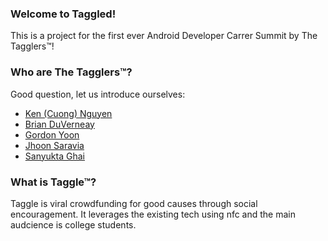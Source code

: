 ### Welcome to Taggled!

This is a project for the first ever Android Developer Carrer Summit by The Tagglers™!

### Who are The Tagglers™?

Good question, let us introduce ourselves:

* [Ken (Cuong) Nguyen](https://github.com/cuongutd)
* [Brian DuVerneay](https://github.com/duvernea)
* [Gordon Yoon](https://github.com/gordonyoon)
* [Jhoon Saravia](https://github.com/jhoon)
* [Sanyukta Ghai](https://github.com/sanyuktaghai)

### What is Taggle™?
 
Taggle is viral crowdfunding for good causes through social encouragement. It leverages 
the existing tech using nfc and the main audcience is college students.
